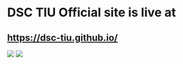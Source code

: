 # DSC TIU Official site is live at
## https://dsc-tiu.github.io/

<img src = "https://user-images.githubusercontent.com/30453784/71300700-5af4b880-23bd-11ea-9dc8-09e1be5b7225.png">

<img src = "https://user-images.githubusercontent.com/30453784/71300703-5f20d600-23bd-11ea-9ad2-42b259c69a94.png">


